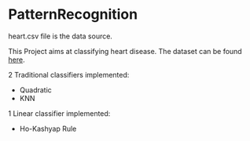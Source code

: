 # PatternRecognition
heart.csv file is the data source.

This Project aims at classifying heart disease. The dataset can be found [here](https://www.kaggle.com/datasets/johnsmith88/heart-disease-dataset).

2 Traditional classifiers implemented:
- Quadratic
- KNN

1 Linear classifier implemented:
- Ho-Kashyap Rule


